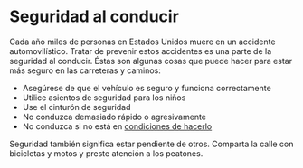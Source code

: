 Seguridad al conducir
=====================


Cada año miles de personas en Estados Unidos muere en un accidente automovilístico. Tratar de prevenir estos accidentes es una parte de la seguridad al conducir. Éstas son algunas cosas que puede hacer para estar más seguro en las carreteras y caminos:


* Asegúrese de que el vehículo es seguro y funciona correctamente
* Utilice asientos de seguridad para los niños
* Use el cinturón de seguridad
* No conduzca demasiado rápido o agresivamente
* No conduzca si no está en [condiciones de hacerlo](https://medlineplus.gov/spanish/impaireddriving.html)


Seguridad también significa estar pendiente de otros. Comparta la calle con bicicletas y motos y preste atención a los peatones.

